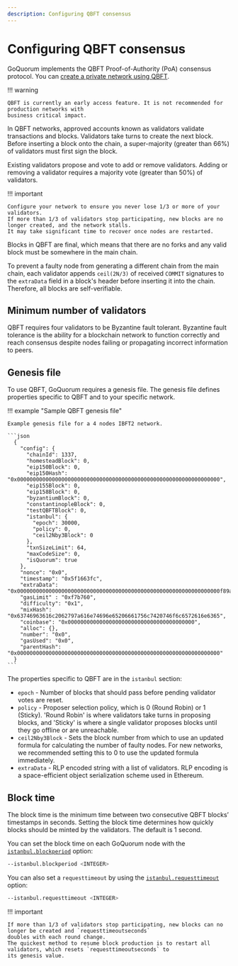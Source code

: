 ```yaml
---
description: Configuring QBFT consensus
---
```


# Configuring QBFT consensus

GoQuorum implements the QBFT Proof-of-Authority (PoA) consensus protocol.
You can [create a private network using QBFT](../../../Tutorials/Private-Network/Create-QBFT-Network.md).

!!! warning

    QBFT is currently an early access feature. It is not recommended for production networks with
    business critical impact.

In QBFT networks, approved accounts known as validators validate transactions and blocks.
Validators take turns to create the next block.
Before inserting a block onto the chain, a super-majority (greater than 66%) of validators must first sign the block.

Existing validators propose and vote to add or remove validators.
Adding or removing a validator requires a majority vote (greater than 50%) of validators.

!!! important

    Configure your network to ensure you never lose 1/3 or more of your validators.
    If more than 1/3 of validators stop participating, new blocks are no longer created, and the network stalls.
    It may take significant time to recover once nodes are restarted.

Blocks in QBFT are final, which means that there are no forks and any valid block must be somewhere in the main chain.

To prevent a faulty node from generating a different chain from the main chain, each validator appends `ceil(2N/3)` of
received `COMMIT` signatures to the `extraData` field in a block's header before inserting it into the chain.
Therefore, all blocks are self-verifiable.

## Minimum number of validators

QBFT requires four validators to be Byzantine fault tolerant.
Byzantine fault tolerance is the ability for a blockchain network to function correctly and reach consensus despite nodes
failing or propagating incorrect information to peers.

## Genesis file

To use QBFT, GoQuorum requires a genesis file.
The genesis file defines properties specific to QBFT and to your specific network.

!!! example "Sample QBFT genesis file"

    Example genesis file for a 4 nodes IBFT2 network.

    ```json
      {
        "config": {
          "chainId": 1337,
          "homesteadBlock": 0,
          "eip150Block": 0,
          "eip150Hash": "0x0000000000000000000000000000000000000000000000000000000000000000",
          "eip155Block": 0,
          "eip158Block": 0,
          "byzantiumBlock": 0,
          "constantinopleBlock": 0,
          "testQBFTBlock": 0,
          "istanbul": {
            "epoch": 30000,
            "policy": 0,
            "ceil2Nby3Block": 0
          },
          "txnSizeLimit": 64,
          "maxCodeSize": 0,
          "isQuorum": true
        },
        "nonce": "0x0",
        "timestamp": "0x5f1663fc",
        "extraData": "0x0000000000000000000000000000000000000000000000000000000000000000f89af8549493917cadbace5dfce132b991732c6cda9bcc5b8a9427a97c9aaf04f18f3014c32e036dd0ac76da5f1894ce412f988377e31f4d0ff12d74df73b51c42d0ca9498c1334496614aed49d2e81526d089f7264fed9cb8410000000000000000000000000000000000000000000000000000000000000000000000000000000000000000000000000000000000000000000000000000000000c0",
        "gasLimit" : "0xf7b760",
        "difficulty": "0x1",
        "mixHash": "0x63746963616c2062797a616e74696e65206661756c7420746f6c6572616e6365",
        "coinbase": "0x0000000000000000000000000000000000000000",
        "alloc": {},
        "number": "0x0",
        "gasUsed": "0x0",
        "parentHash": "0x0000000000000000000000000000000000000000000000000000000000000000"
      }
    ```

The properties specific to QBFT are in the `istanbul` section:

* `epoch` - Number of blocks that should pass before pending validator votes are reset.
* `policy` - Proposer selection policy, which is 0 (Round Robin) or 1 (Sticky).
  'Round Robin' is where validators take turns in proposing blocks, and 'Sticky' is where a single validator proposes
  blocks until they go offline or are unreachable.
* `ceil2Nby3Block` - Sets the block number from which to use an updated formula for calculating the number of faulty nodes.
  For new networks, we recommended setting this to 0 to use the updated formula immediately.
* `extraData` - RLP encoded string with a list of validators.
  RLP encoding is a space-efficient object serialization scheme used in Ethereum.

## Block time

The block time is the minimum time between two consecutive QBFT blocks’ timestamps in seconds.
Setting the block time determines how quickly blocks should be minted by the validators.
The default is 1 second.

You can set the block time on each GoQuorum node with the
[`istanbul.blockperiod`](../../../Reference/CLI-Syntax.md#istanbulblockperiod) option:

```bash
--istanbul.blockperiod <INTEGER>
```

You can also set a `requesttimeout` by using the
[`istanbul.requesttimeout`](../../../Reference/CLI-Syntax.md#istanbulrequesttimeout) option:

```bash
--istanbul.requesttimeout <INTEGER>
```

!!! important

    If more than 1/3 of validators stop participating, new blocks can no longer be created and `requesttimeoutseconds`
    doubles with each round change.
    The quickest method to resume block production is to restart all validators, which resets `requesttimeoutseconds` to
    its genesis value.
